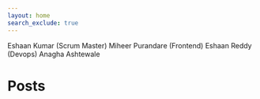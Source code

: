 ```yaml
---
layout: home
search_exclude: true
---
```

Eshaan Kumar (Scrum Master)
Miheer Purandare (Frontend)
Eshaan Reddy (Devops)
Anagha Ashtewale


# Posts
